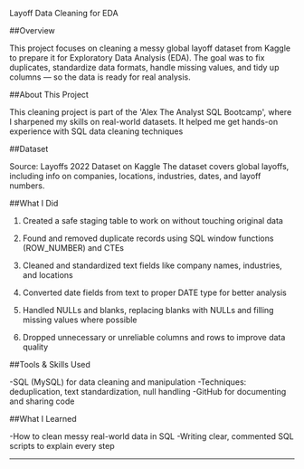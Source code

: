 
Layoff Data Cleaning for EDA


##Overview

This project focuses on cleaning a messy global layoff dataset from Kaggle to prepare it for Exploratory Data Analysis (EDA).
The goal was to fix duplicates, standardize data formats, handle missing values, and tidy up columns — 
so the data is ready for real analysis.


##About This Project

This cleaning project is part of the 'Alex The Analyst SQL Bootcamp',
 where I sharpened my skills on real-world datasets.
It helped me get hands-on experience with SQL data cleaning techniques



##Dataset

Source: Layoffs 2022 Dataset on Kaggle
The dataset covers global layoffs, including info on companies, locations, industries, dates, and layoff numbers.


##What I Did

1. Created a safe staging table to work on without touching original data

2. Found and removed duplicate records using SQL window functions (ROW_NUMBER) and CTEs

3. Cleaned and standardized text fields like company names, industries, and locations

4. Converted date fields from text to proper DATE type for better analysis

5. Handled NULLs and blanks, replacing blanks with NULLs and filling missing values where possible

6. Dropped unnecessary or unreliable columns and rows to improve data quality



##Tools & Skills Used

-SQL (MySQL) for data cleaning and manipulation
-Techniques: deduplication, text standardization, null handling
-GitHub for documenting and sharing code


##What I Learned

-How to clean messy real-world data in SQL
-Writing clear, commented SQL scripts to explain every step


---
